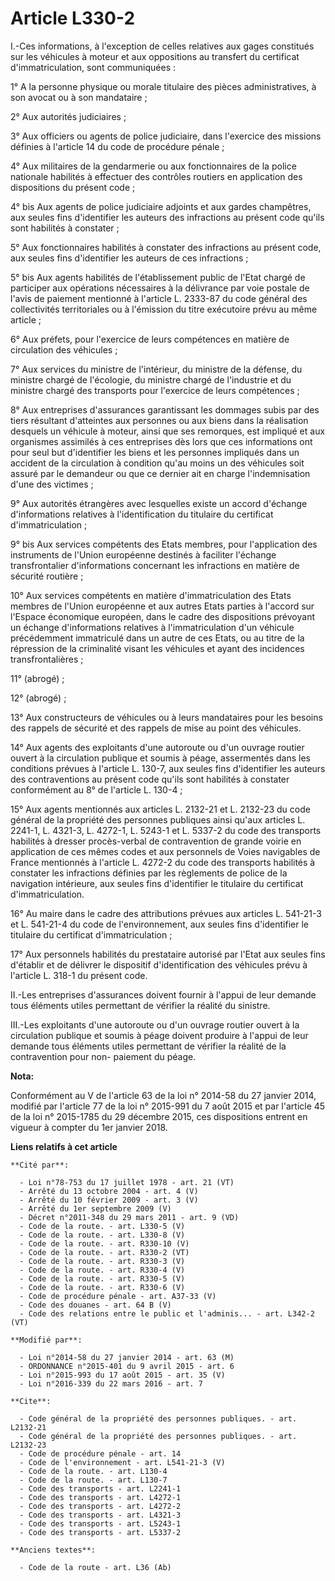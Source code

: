 # Article L330-2

I.-Ces informations, à l'exception de celles relatives aux gages constitués sur les véhicules à moteur et aux oppositions au
transfert du certificat d'immatriculation, sont communiquées : 

1° A la personne physique ou morale titulaire des pièces administratives, à son avocat ou à son mandataire ; 

2° Aux autorités judiciaires ; 

3° Aux officiers ou agents de police judiciaire, dans l'exercice des missions définies à l'article 14 du code de procédure
pénale ; 

4° Aux militaires de la gendarmerie ou aux fonctionnaires de la police nationale habilités à effectuer des contrôles routiers
en application des dispositions du présent code ; 

4° bis Aux agents de police judiciaire adjoints et aux gardes champêtres, aux seules fins d'identifier les auteurs des
infractions au présent code qu'ils sont habilités à constater ; 

5° Aux fonctionnaires habilités à constater des infractions au présent code, aux seules fins d'identifier les auteurs de ces
infractions ; 

5° bis Aux agents habilités de l'établissement public de l'Etat chargé de participer aux opérations nécessaires à la
délivrance par voie postale de l'avis de paiement mentionné à l'article L. 2333-87 du code général des collectivités
territoriales ou à l'émission du titre exécutoire prévu au même article ; 

6° Aux préfets, pour l'exercice de leurs compétences en matière de circulation des véhicules ; 

7° Aux services du ministre de l'intérieur, du ministre de la défense, du ministre chargé de l'écologie, du ministre chargé
de l'industrie et du ministre chargé des transports pour l'exercice de leurs compétences ; 

8° Aux entreprises d'assurances garantissant les dommages subis par des tiers résultant d'atteintes aux personnes ou aux
biens dans la réalisation desquels un véhicule à moteur, ainsi que ses remorques, est impliqué et aux organismes assimilés à
ces entreprises dès lors que ces informations ont pour seul but d'identifier les biens et les personnes impliqués dans un
accident de la circulation à condition qu'au moins un des véhicules soit assuré par le demandeur ou que ce dernier ait en
charge l'indemnisation d'une des victimes ; 

9° Aux autorités étrangères avec lesquelles existe un accord d'échange d'informations relatives à l'identification du
titulaire du certificat d'immatriculation ; 

9° bis Aux services compétents des Etats membres, pour l'application des instruments de l'Union européenne destinés à
faciliter l'échange transfrontalier d'informations concernant les infractions en matière de sécurité routière ; 

10° Aux services compétents en matière d'immatriculation des Etats membres de l'Union européenne et aux autres Etats parties
à l'accord sur l'Espace économique européen, dans le cadre des dispositions prévoyant un échange d'informations relatives à
l'immatriculation d'un véhicule précédemment immatriculé dans un autre de ces Etats, ou au titre de la répression de la
criminalité visant les véhicules et ayant des incidences transfrontalières ; 

11° (abrogé) ; 

12° (abrogé) ; 

13° Aux constructeurs de véhicules ou à leurs mandataires pour les besoins des rappels de sécurité et des rappels de mise au
point des véhicules. 

14° Aux agents des exploitants d'une autoroute ou d'un ouvrage routier ouvert à la circulation publique et soumis à péage,
assermentés dans les conditions prévues à l'article L. 130-7, aux seules fins d'identifier les auteurs des contraventions au
présent code qu'ils sont habilités à constater conformément au 8° de l'article L. 130-4 ; 

15° Aux agents mentionnés aux articles L. 2132-21 et L. 2132-23 du code général de la propriété des personnes publiques ainsi
qu'aux articles L. 2241-1, L. 4321-3, L. 4272-1, 
L. 5243-1 et L. 5337-2 du code des transports habilités à dresser procès-verbal de contravention de grande voirie en
application de ces mêmes codes et aux personnels de Voies navigables de France mentionnés à l'article L. 4272-2 du code des
transports habilités à constater les infractions définies par les règlements de police de la navigation intérieure, aux
seules fins d'identifier le titulaire du certificat d'immatriculation. 

16° Au maire dans le cadre des attributions prévues aux articles L. 541-21-3 et L. 541-21-4 du code de l'environnement, aux
seules fins d'identifier le titulaire du certificat d'immatriculation ; 

17° Aux personnels habilités du prestataire autorisé par l'Etat aux seules fins d'établir et de délivrer le dispositif
d'identification des véhicules prévu à l'article L. 318-1 du présent code. 

II.-Les entreprises d'assurances doivent fournir à l'appui de leur demande tous éléments utiles permettant de vérifier la
réalité du sinistre. 

III.-Les exploitants d'une autoroute ou d'un ouvrage routier ouvert à la circulation publique et soumis à péage doivent
produire à l'appui de leur demande tous éléments utiles permettant de vérifier la réalité de la contravention pour non-
paiement du péage.

**Nota:**

Conformément au V de l'article 63 de la loi n° 2014-58 du 27 janvier 2014, modifié par l'article 77 de la loi n° 2015-991 du
7 août 2015 et par l'article 45 de la loi n° 2015-1785 du 29 décembre 2015, ces dispositions entrent en vigueur à compter du
1er janvier 2018.

**Liens relatifs à cet article**

	**Cité par**:

	  - Loi n°78-753 du 17 juillet 1978 - art. 21 (VT)
	  - Arrêté du 13 octobre 2004 - art. 4 (V)
	  - Arrêté du 10 février 2009 - art. 3 (V)
	  - Arrêté du 1er septembre 2009 (V)
	  - Décret n°2011-348 du 29 mars 2011 - art. 9 (VD)
	  - Code de la route. - art. L330-5 (V)
	  - Code de la route. - art. L330-8 (V)
	  - Code de la route. - art. R330-10 (V)
	  - Code de la route. - art. R330-2 (VT)
	  - Code de la route. - art. R330-3 (V)
	  - Code de la route. - art. R330-4 (V)
	  - Code de la route. - art. R330-5 (V)
	  - Code de la route. - art. R330-6 (V)
	  - Code de procédure pénale - art. A37-33 (V)
	  - Code des douanes - art. 64 B (V)
	  - Code des relations entre le public et l'adminis... - art. L342-2 (VT)

	**Modifié par**:

	  - Loi n°2014-58 du 27 janvier 2014 - art. 63 (M)
	  - ORDONNANCE n°2015-401 du 9 avril 2015 - art. 6
	  - Loi n°2015-993 du 17 août 2015 - art. 35 (V)
	  - Loi n°2016-339 du 22 mars 2016 - art. 7

	**Cite**:

	  - Code général de la propriété des personnes publiques. - art. L2132-21
	  - Code général de la propriété des personnes publiques. - art. L2132-23
	  - Code de procédure pénale - art. 14
	  - Code de l'environnement - art. L541-21-3 (V)
	  - Code de la route. - art. L130-4
	  - Code de la route. - art. L130-7
	  - Code des transports - art. L2241-1
	  - Code des transports - art. L4272-1
	  - Code des transports - art. L4272-2
	  - Code des transports - art. L4321-3
	  - Code des transports - art. L5243-1
	  - Code des transports - art. L5337-2

	**Anciens textes**:

	  - Code de la route - art. L36 (Ab)
